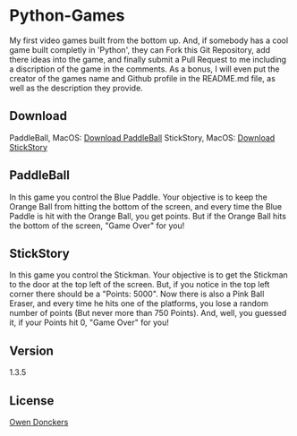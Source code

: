Python-Games
============
My first video games built from the bottom up. And, if somebody has a cool game built completly in 'Python', they can Fork this Git Repository, add there ideas into the game, and finally submit a Pull Request to me including a discription of the game in the comments. As a bonus, I will even put the creator of the games name and Github profile in the README.md file, as well as the description they provide.

Download
--------
PaddleBall, MacOS: [Download PaddleBall]
StickStory, MacOS: [Download StickStory]

PaddleBall
----------
In this game you control the Blue Paddle. Your objective is to keep the Orange Ball from hitting the bottom of the screen, and every time the Blue Paddle is hit with the Orange Ball, you get points. But if the Orange Ball hits the bottom of the screen, "Game Over" for you!

StickStory
----------
In this game you control the Stickman. Your objective is to get the Stickman to the door at the top left of the screen. But, if you notice in the top left corner there should be a "Points: 5000". Now there is also a Pink Ball Eraser, and every time he hits one of the platforms, you lose a random number of points (But never more than 750 Points). And, well, you guessed it, if your Points hit 0, "Game Over" for you!

Version
-------
1.3.5

License
-------
[Owen Donckers]

[Download PaddleBall]:https://github.com/odonckers/Python-Games/blob/master/PaddleBall/Py2app/PaddleBall.tar.gz?raw=true
[Download StickStory]:https://github.com/odonckers/Python-Games/blob/master/Sticktory/Py2app/StickStory.tar.gz?raw=true
[Owen Donckers]:https://github.com/odonckers/Python-Games/blob/master/LICENSE.md
